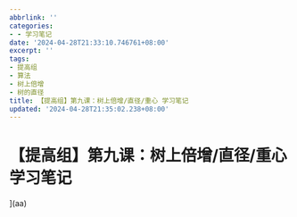 ```yaml
---
abbrlink: ''
categories:
- - 学习笔记
date: '2024-04-28T21:33:10.746761+08:00'
excerpt: ''
tags:
- 提高组
- 算法
- 树上倍增
- 树的直径
title: 【提高组】第九课：树上倍增/直径/重心 学习笔记
updated: '2024-04-28T21:35:02.238+08:00'
---
```

# 【提高组】第九课：树上倍增/直径/重心 学习笔记

](aa)
